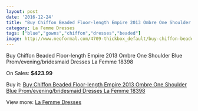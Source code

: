 ```yaml
---
layout: post
date: '2016-12-24'
title: "Buy Chiffon Beaded Floor-length Empire 2013 Ombre One Shoulder Blue Prom/evening/bridesmaid Dresses La Femme 18398"
category: La Femme Dresses
tags: ["blue","gowns","chiffon","dresses","beaded"]
image: http://www.neoformal.com/4709-thickbox_default/buy-chiffon-beaded-floor-length-empire-2013-ombre-one-shoulder-blue-prom-evening-bridesmaid-dresses-la-femme-18398.jpg
---
```

Buy Chiffon Beaded Floor-length Empire 2013 Ombre One Shoulder Blue Prom/evening/bridesmaid Dresses La Femme 18398

On Sales: **$423.99**
<a href="https://www.neoformal.com/en/la-femme-dresses/1751-buy-chiffon-beaded-floor-length-empire-2013-ombre-one-shoulder-blue-prom-evening-bridesmaid-dresses-la-femme-18398.html"><amp-img layout="responsive" width="600" height="600" src="//www.neoformal.com/4709-thickbox_default/buy-chiffon-beaded-floor-length-empire-2013-ombre-one-shoulder-blue-prom-evening-bridesmaid-dresses-la-femme-18398.jpg" alt="Buy Chiffon Beaded Floor-length Empire 2013 Ombre One Shoulder Blue Prom/evening/bridesmaid Dresses La Femme 18398 0" /></a>
<a href="https://www.neoformal.com/en/la-femme-dresses/1751-buy-chiffon-beaded-floor-length-empire-2013-ombre-one-shoulder-blue-prom-evening-bridesmaid-dresses-la-femme-18398.html"><amp-img layout="responsive" width="600" height="600" src="//www.neoformal.com/4710-thickbox_default/buy-chiffon-beaded-floor-length-empire-2013-ombre-one-shoulder-blue-prom-evening-bridesmaid-dresses-la-femme-18398.jpg" alt="Buy Chiffon Beaded Floor-length Empire 2013 Ombre One Shoulder Blue Prom/evening/bridesmaid Dresses La Femme 18398 1" /></a>
<a href="https://www.neoformal.com/en/la-femme-dresses/1751-buy-chiffon-beaded-floor-length-empire-2013-ombre-one-shoulder-blue-prom-evening-bridesmaid-dresses-la-femme-18398.html"><amp-img layout="responsive" width="600" height="600" src="//www.neoformal.com/4711-thickbox_default/buy-chiffon-beaded-floor-length-empire-2013-ombre-one-shoulder-blue-prom-evening-bridesmaid-dresses-la-femme-18398.jpg" alt="Buy Chiffon Beaded Floor-length Empire 2013 Ombre One Shoulder Blue Prom/evening/bridesmaid Dresses La Femme 18398 2" /></a>
<a href="https://www.neoformal.com/en/la-femme-dresses/1751-buy-chiffon-beaded-floor-length-empire-2013-ombre-one-shoulder-blue-prom-evening-bridesmaid-dresses-la-femme-18398.html"><amp-img layout="responsive" width="600" height="600" src="//www.neoformal.com/4712-thickbox_default/buy-chiffon-beaded-floor-length-empire-2013-ombre-one-shoulder-blue-prom-evening-bridesmaid-dresses-la-femme-18398.jpg" alt="Buy Chiffon Beaded Floor-length Empire 2013 Ombre One Shoulder Blue Prom/evening/bridesmaid Dresses La Femme 18398 3" /></a>

Buy it: [Buy Chiffon Beaded Floor-length Empire 2013 Ombre One Shoulder Blue Prom/evening/bridesmaid Dresses La Femme 18398](https://www.neoformal.com/en/la-femme-dresses/1751-buy-chiffon-beaded-floor-length-empire-2013-ombre-one-shoulder-blue-prom-evening-bridesmaid-dresses-la-femme-18398.html "Buy Chiffon Beaded Floor-length Empire 2013 Ombre One Shoulder Blue Prom/evening/bridesmaid Dresses La Femme 18398")

View more: [La Femme Dresses](https://www.neoformal.com/en/16-la-femme-dresses "La Femme Dresses")